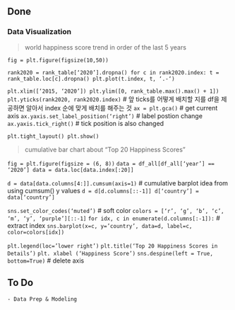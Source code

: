 ## Done


### Data Visualization

> world happiness score trend in order of the last 5 years

`fig = plt.figure(figsize(10,50))`

``rank2020 = rank_table[‘2020’].dropna()
for c in rank2020.index:
t = rank_table.loc[c].dropna()
plt.plot(t.index, t, ‘.-‘)``

``plt.xlim([‘2015, ‘2020’])
plt.ylim([0, rank_table.max().max() + 1])
plt.yticks(rank2020, rank2020.index)`` # 앞 ticks를 어떻게 배치할 지를 df을 제공하면 알아서 index 순에 맞게 배치를 해주는 것
`ax = plt.gca()` # get current axis
`ax.yaxis.set_label_position(‘right’)` # label postion change
`ax.yaxis.tick_right()` # tick position is also changed

``plt.tight_layout()
plt.show()``

> cumulative bar chart about “Top 20 Happiness Scores”

``fig = plt.figure(figsize = (6, 8))``
``data = df_all[df_all[‘year’] == ‘2020’]
data = data.loc[data.index[:20]]``

`d = data[data.columns[4:]].cumsum(axis=1)` # cumulative barplot idea from using cumsum() y values
``d = d[d.columns[::-1]]
d[‘country’] = data[‘country’]``


`sns.set_color_codes(‘muted’)` # soft color
`colors = [‘r’, ‘g’, ‘b’, ‘c’, ‘m’, ‘y’, ‘purple’][::-1]`
`for idx, c in enumerate(d.columns[:-1]):` # extract index
`sns.barplot(x=c, y=’country’, data=d, label=c, color=colors[idx])`

`plt.legend(loc=’lower right’)`
`plt.title(‘Top 20 Happiness Scores in Details’)`
`plt. xlabel (‘Happiness Score’)`
`sns.despine(left = True, bottom=True)` # delete axis

## To Do

	- Data Prep & Modeling
